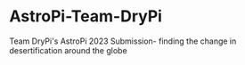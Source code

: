 # AstroPi-Team-DryPi
Team DryPi's AstroPi 2023 Submission- finding the change in desertification around the globe
